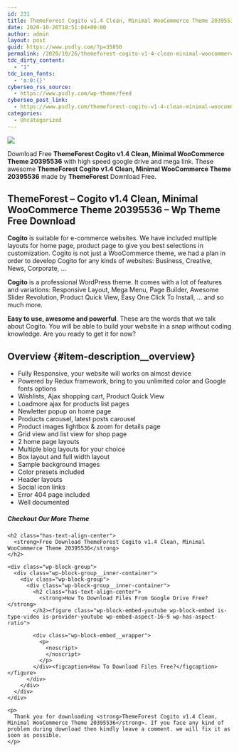 ```yaml
---
id: 231
title: ThemeForest Cogito v1.4 Clean, Minimal WooCommerce Theme 20395536
date: 2020-10-26T18:51:04+00:00
author: admin
layout: post
guid: https://www.psdly.com/?p=35850
permalink: /2020/10/26/themeforest-cogito-v1-4-clean-minimal-woocommerce-theme-20395536/
tdc_dirty_content:
  - "1"
tdc_icon_fonts:
  - 'a:0:{}'
cyberseo_rss_source:
  - https://www.psdly.com/wp-theme/feed
cyberseo_post_link:
  - https://www.psdly.com/themeforest-cogito-v1-4-clean-minimal-woocommerce-theme-20395536
categories:
  - Uncategorized
---
```

<div>
  <img src="https://i0.wp.com/www.psdly.com/wp-content/uploads/2020/10/preview.__large_preview-1.jpg" class="ff-og-image-inserted" />
</div>

Download Free **ThemeForest Cogito v1.4 Clean, Minimal WooCommerce Theme 20395536** with high speed google drive and mega link. These awesome&nbsp;**ThemeForest Cogito v1.4 Clean, Minimal WooCommerce Theme 20395536**&nbsp;made by&nbsp;**ThemeForest** Download Free.

## **ThemeForest – Cogito v1.4 Clean, Minimal WooCommerce Theme 20395536** – Wp Theme Free Download

**Cogito**&nbsp;is suitable for e-commerce websites. We have included multiple layouts for home page, product page to give you best selections in customization. Cogito is not just a WooCommerce theme, we had a plan in order to develop Cogito for any kinds of websites: Business, Creative, News, Corporate, …

**Cogito**&nbsp;is a professional WordPress theme. It comes with a lot of features and variations: Responsive Layout, Mega Menu, Page Builder, Awesome Slider Revolution, Product Quick View, Easy One Click To Install, … and so much more.

**Easy to use, awesome and powerful**. These are the words that we talk about Cogito. You will be able to build your website in a snap without coding knowledge. Are you ready to get it for now?

## Overview {#item-description__overview}

  * Fully Responsive, your website will works on almost device
  * Powered by Redux framework, bring to you unlimited color and Google fonts options
  * Wishlists, Ajax shopping cart, Product Quick View
  * Loadmore ajax for products list pages
  * Newletter popup on home page
  * Products carousel, latest posts carousel
  * Product images lightbox & zoom for details page
  * Grid view and list view for shop page
  * 2 home page layouts
  * Multiple blog layouts for your choice
  * Box layout and full width layout
  * Sample background images
  * Color presets included
  * Header layouts
  * Social icon links
  * Error 404 page included
  * Well documented

<div class="wp-block-group" readability="6.5495391705069">
  <div class="wp-block-group__inner-container" readability="8.7327188940092">
    <h5>
      <strong>Checkout Our More Theme</strong>
    </h5>
    
    <h2 class="has-text-align-center">
      <strong>Free Download ThemeForest Cogito v1.4 Clean, Minimal WooCommerce Theme 20395536</strong>
    </h2>
    
    <div class="wp-block-group">
      <div class="wp-block-group__inner-container">
        <div class="wp-block-group">
          <div class="wp-block-group__inner-container">
            <h2 class="has-text-align-center">
              <strong>How To Download Files From Google Drive Free?</strong>
            </h2><figure class="wp-block-embed-youtube wp-block-embed is-type-video is-provider-youtube wp-embed-aspect-16-9 wp-has-aspect-ratio"> 
            
            <div class="wp-block-embed__wrapper">
              <p>
                <noscript>
                </noscript>
              </p>
            </div><figcaption>How To Download Files Free?</figcaption></figure>
          </div>
        </div>
      </div>
    </div>
    
    <p>
      Thank you for downloading <strong>ThemeForest Cogito v1.4 Clean, Minimal WooCommerce Theme 20395536</strong>. If you face any kind of problem during download then kindly leave a comment. we will fix it as soon as possible.
    </p>
  </div>
</div>